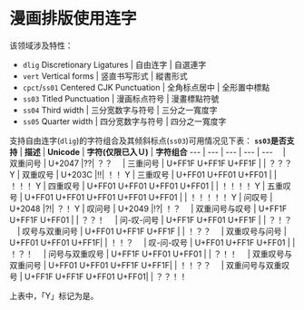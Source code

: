 <!--
# `calt` 上下文替代字
生效规则：默认宽度（比例）和等宽（半宽）宽度下，「数字+英文冒号（`:`）+数字」组合出现时，冒号自动居中。
> 例：输入`12:34`  
> 上下文替代字启用前：`one two` `colon` `three four`  
> 上下文替代字启用后：`one two` `colon.calt`**`three four`
-->

# 漫画排版使用连字
该领域涉及特性：
- `dlig` Discretionary Ligatures | 自由连字 | 自選連字
- `vert` Vertical forms | 竖直书写形式 | 縱書形式
- `cpct`/`ss01` Centered CJK Punctuation | 全角标点居中 | 全形置中標點
- `ss03` Titled Punctuation | 漫画标点符号 | 漫畫標點符號
- `ss04` Third width | 三分宽数字与符号 | 三分之一寬度字
- `ss05` Quarter width | 四分宽数字与符号 | 四分之一寬度字

支持自由连字(`dlig`)的字符组合及其倾斜标点(`ss03`)可用情况见下表：
**`ss03`是否支持** | **描述** | **Unicode** | **字符(仅限已入Ｕ)** | **字符组合** 
 --- | --- | --- | --- | --- 
　| 双重问号 | U+2047 |⁇| ？？ 
　| 三重问号 | U+FF1F U+FF1F U+FF1F | | ？？？
Y | 双重叹号 | U+203C |‼| ！！
Y | 三重叹号 | U+FF01 U+FF01 U+FF01 | | ！！！
Y | 四重叹号 | U+FF01 U+FF01 U+FF01 U+FF01 | | ！！！！
Y | 五重叹号 | U+FF01 U+FF01 U+FF01 U+FF01 U+FF01 | | ！！！！！ 
Y | 问叹号 | U+2048 |⁈| ？！
Y | 叹问号 | U+2049 |⁉| ！？ 
　| 双重问号与叹号 | U+FF1F U+FF1F U+FF01 | | ？？！
　| 问-叹-问号 | U+FF1F U+FF01 U+FF1F | | ？！？
　| 叹号与双重问号 | U+FF01 U+FF1F U+FF1F | | ！？？
　| 双重叹号与问号 | U+FF01 U+FF01 U+FF1F| | ！！？
　| 叹-问-叹号 | U+FF01 U+FF1F U+FF01 | | ！？！
　| 问号与双重叹号 | U+FF1F U+FF01 U+FF01 | | ？！！
　| 双重叹号与双重问号 | U+FF01 U+FF01 U+FF1F U+FF1F| | ！！？？
　| 双重问号与双重叹号 | U+FF1F U+FF1F U+FF01 U+FF01| | ？？！！

 上表中，「Y」标记为是。
